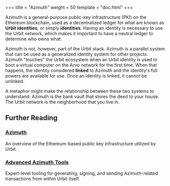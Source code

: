 +++
title = "Azimuth"
weight = 50
template = "doc.html"
+++



Azimuth is a general-purpose public-key infrastructure (PKI) on the Ethereum
blockchain, used as a decentralized ledger for what are known as **Urbit
identities**, or simply **identities**. Having an identity is necessary to use
the Urbit network, which makes it important to have a neutral ledger to
determine who owns what.

Azimuth is not, however, part of the Urbit stack. Azimuth is a parallel system
that can be used as a generalized identity system for other projects. Azimuth
"touches" the Urbit ecosystem when an Urbit identity is used to boot a virtual
computer on the Arvo network for the first time. When that happens, the identity
considered **linked** to Azimuth and the identity's full powers are available
for use. Once an identity is linked, it cannot be unlinked.

A metaphor might make the relationship between these two systems to understand:
Azimuth is the bank vault that stores the deed to your house. The Urbit network
is the neighborhood that you live in.

## Further Reading

### [Azimuth](@/docs/azimuth/azimuth.md)

An overview of the Ethereum-based public key infrastructure utilized by Urbit.

### [Advanced Azimuth Tools](@/docs/azimuth/advanced-azimuth-tools.md)

Expert-level tooling for generating, signing, and sending Azimuth-related
transactions from within Urbit itself.


